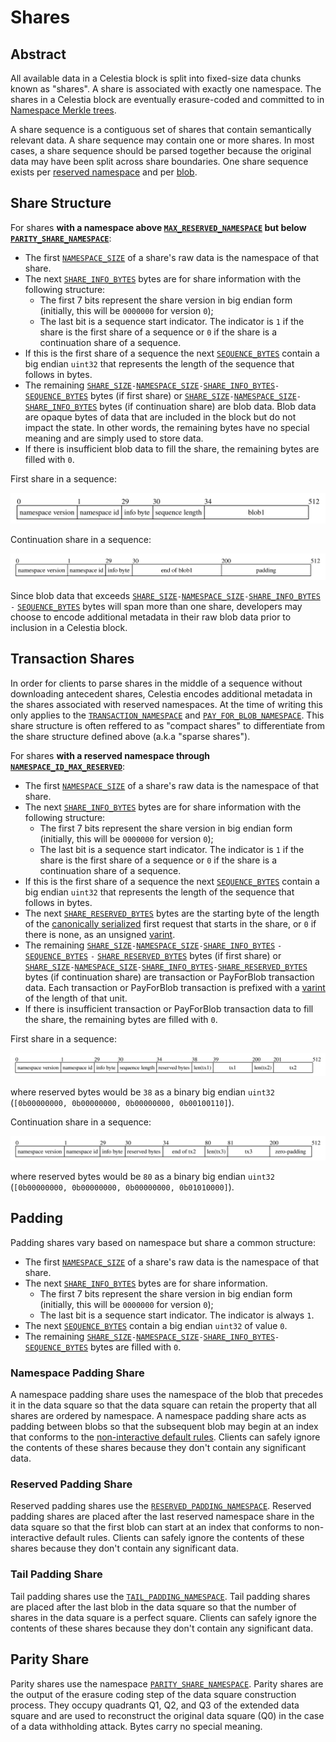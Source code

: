 # Shares

<!-- toc -->

## Abstract

All available data in a Celestia block is split into fixed-size data chunks known as "shares". A share is associated with exactly one namespace. The shares in a Celestia block are eventually erasure-coded and committed to in [Namespace Merkle trees](./data_structures.md#namespace-merkle-tree).

A share sequence is a contiguous set of shares that contain semantically relevant data. A share sequence may contain one or more shares. In most cases, a share sequence should be parsed together because the original data may have been split across share boundaries. One share sequence exists per [reserved namespace](./consensus.md#reserved-namespaces) and per [blob](../../../x/blob/README.md).

## Share Structure

For shares **with a namespace above [`MAX_RESERVED_NAMESPACE`](./consensus.md#constants) but below [`PARITY_SHARE_NAMESPACE`](./consensus.md#constants)**:

- The first [`NAMESPACE_SIZE`](./consensus.md#constants) of a share's raw data is the namespace of that share.
- The next [`SHARE_INFO_BYTES`](./consensus.md#constants) bytes are for share information with the following structure:
  - The first 7 bits represent the share version in big endian form (initially, this will be `0000000` for version `0`);
  - The last bit is a sequence start indicator. The indicator is `1` if the share is the first share of a sequence or `0` if the share is a continuation share of a sequence.
- If this is the first share of a sequence the next [`SEQUENCE_BYTES`](./consensus.md#constants) contain a big endian `uint32` that represents the length of the sequence that follows in bytes.
- The remaining [`SHARE_SIZE`](./consensus.md#constants)`-`[`NAMESPACE_SIZE`](./consensus.md#constants)`-`[`SHARE_INFO_BYTES`](./consensus.md#constants)`-`[`SEQUENCE_BYTES`](./consensus.md#constants) bytes (if first share) or [`SHARE_SIZE`](./consensus.md#constants)`-`[`NAMESPACE_SIZE`](./consensus.md#constants)`-`[`SHARE_INFO_BYTES`](./consensus.md#constants) bytes (if continuation share) are blob data. Blob data are opaque bytes of data that are included in the block but do not impact the state. In other words, the remaining bytes have no special meaning and are simply used to store data.
- If there is insufficient blob data to fill the share, the remaining bytes are filled with `0`.

First share in a sequence:

![fig: share start](./figures/share_start.svg)

Continuation share in a sequence:

![fig: share continuation](./figures/share_continuation.svg)

Since blob data that exceeds [`SHARE_SIZE`](./consensus.md#constants)`-`[`NAMESPACE_SIZE`](./consensus.md#constants)`-`[`SHARE_INFO_BYTES`](./consensus.md#constants) `-` [`SEQUENCE_BYTES`](./consensus.md#constants) bytes will span more than one share, developers may choose to encode additional metadata in their raw blob data prior to inclusion in a Celestia block.

## Transaction Shares

In order for clients to parse shares in the middle of a sequence without downloading antecedent shares, Celestia encodes additional metadata in the shares associated with reserved namespaces. At the time of writing this only applies to the [`TRANSACTION_NAMESPACE`](./consensus.md#reserved-namespaces) and [`PAY_FOR_BLOB_NAMESPACE`](./consensus.md#reserved-namespaces). This share structure is often reffered to as "compact shares" to differentiate from the share structure defined above (a.k.a "sparse shares").

For shares **with a reserved namespace through [`NAMESPACE_ID_MAX_RESERVED`](./consensus.md#constants)**:

- The first [`NAMESPACE_SIZE`](./consensus.md#constants) of a share's raw data is the namespace of that share.
- The next [`SHARE_INFO_BYTES`](./consensus.md#constants) bytes are for share information with the following structure:
  - The first 7 bits represent the share version in big endian form (initially, this will be `0000000` for version `0`);
  - The last bit is a sequence start indicator. The indicator is `1` if the share is the first share of a sequence or `0` if the share is a continuation share of a sequence.
- If this is the first share of a sequence the next [`SEQUENCE_BYTES`](./consensus.md#constants) contain a big endian `uint32` that represents the length of the sequence that follows in bytes.
- The next [`SHARE_RESERVED_BYTES`](./consensus.md#constants) bytes are the starting byte of the length of the [canonically serialized](./consensus.md#serialization) first request that starts in the share, or `0` if there is none, as an unsigned [varint](https://developers.google.com/protocol-buffers/docs/encoding).
- The remaining [`SHARE_SIZE`](./consensus.md#constants)`-`[`NAMESPACE_SIZE`](./consensus.md#constants)`-`[`SHARE_INFO_BYTES`](./consensus.md#constants) `-` [`SEQUENCE_BYTES`](./consensus.md#constants) `-` [`SHARE_RESERVED_BYTES`](./consensus.md#constants) bytes (if first share) or [`SHARE_SIZE`](./consensus.md#constants)`-`[`NAMESPACE_SIZE`](./consensus.md#constants)`-`[`SHARE_INFO_BYTES`](./consensus.md#constants)`-`[`SHARE_RESERVED_BYTES`](./consensus.md#constants) bytes (if continuation share) are transaction or PayForBlob transaction data. Each transaction or PayForBlob transaction is prefixed with a [varint](https://developers.google.com/protocol-buffers/docs/encoding) of the length of that unit.
- If there is insufficient transaction or PayForBlob transaction data to fill the share, the remaining bytes are filled with `0`.

First share in a sequence:

![fig: transaction share start](./figures/transaction_share_start.svg)

where reserved bytes would be `38` as a binary big endian `uint32` (`[0b00000000, 0b00000000, 0b00000000, 0b00100110]`).

Continuation share in a sequence:

![fig: transaction share continuation](./figures/transaction_share_continuation.svg)

where reserved bytes would be `80` as a binary big endian `uint32` (`[0b00000000, 0b00000000, 0b00000000, 0b01010000]`).

## Padding

Padding shares vary based on namespace but share a common structure:

- The first [`NAMESPACE_SIZE`](./consensus.md#constants) of a share's raw data is the namespace of that share.
- The next [`SHARE_INFO_BYTES`](./consensus.md#constants) bytes are for share information.
  - The first 7 bits represent the share version in big endian form (initially, this will be `0000000` for version `0`);
  - The last bit is a sequence start indicator. The indicator is always `1`.
- The next [`SEQUENCE_BYTES`](./consensus.md#constants) contain a big endian `uint32` of value `0`.
- The remaining [`SHARE_SIZE`](./consensus.md#constants)`-`[`NAMESPACE_SIZE`](./consensus.md#constants)`-`[`SHARE_INFO_BYTES`](./consensus.md#constants)`-`[`SEQUENCE_BYTES`](./consensus.md#constants) bytes are filled with `0`.

### Namespace Padding Share

A namespace padding share uses the namespace of the blob that precedes it in the data square so that the data square can retain the property that all shares are ordered by namespace.
A namespace padding share acts as padding between blobs so that the subsequent blob may begin at an index that conforms to the [non-interactive default rules](../rationale/data_square_layout.md#non-interactive-default-rules). Clients can safely ignore the contents of these shares because they don't contain any significant data.

### Reserved Padding Share

Reserved padding shares use the [`RESERVED_PADDING_NAMESPACE`](./consensus.md#constants). Reserved padding shares are placed after the last reserved namespace share in the data square so that the first blob can start at an index that conforms to non-interactive default rules. Clients can safely ignore the contents of these shares because they don't contain any significant data.

### Tail Padding Share

Tail padding shares use the [`TAIL_PADDING_NAMESPACE`](./consensus.md#constants). Tail padding shares are placed after the last blob in the data square so that the number of shares in the data square is a perfect square. Clients can safely ignore the contents of these shares because they don't contain any significant data.

## Parity Share

Parity shares use the namespace [`PARITY_SHARE_NAMESPACE`](./consensus.md#constants). Parity shares are the output of the erasure coding step of the data square construction process. They occupy quadrants Q1, Q2, and Q3 of the extended data square and are used to reconstruct the original data square (Q0) in the case of a data withholding attack. Bytes carry no special meaning.

